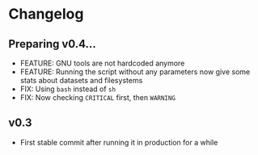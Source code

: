 # Changelog

## Preparing v0.4...
* FEATURE: GNU tools are not hardcoded anymore
* FEATURE: Running the script without any parameters now give some stats about datasets and filesystems
* FIX: Using `bash` instead of `sh`
* FIX: Now checking `CRITICAL` first, then `WARNING`

## v0.3
* First stable commit after running it in production for a while

